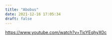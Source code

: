 ```yaml
---
title: "Abobus"
date: 2021-12-16 17:05:34
draft: false
---
```


https://www.youtube.com/watch?v=TicYEqhyX0c
